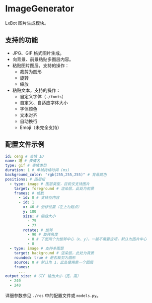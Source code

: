 # ImageGenerator

LxBot 图片生成模块。

## 支持的功能
- JPG、GIF 格式图片生成。
- 向背景、前景粘贴多图层内容。
- 粘贴图片图层，支持的操作：
  - 裁剪为圆形
  - 旋转
  - 缩放
- 粘贴文本，支持的操作：
  - 自定义字体（`./fonts`）
  - 自定义、自适应字体大小
  - 字体颜色
  - 文本对齐
  - 自动换行
  - Emoji（未完全支持）

## 配置文件示例
```yaml
id: ceng # 表情 ID
name: 蹭 # 表情名
type: gif # 表情类型
duration: 1 # 单帧持续时间 (ms)
background_color: "rgb(255,255,255)" # 背景颜色
positions: # 图层组
  - type: image # 图层类型，目前仅支持图片
    target: foreground # 渲染层，此处为前景
    frames: # 帧数
      - id: 0 # 支持空内容
      - id: 1
        x: 46 # 坐标位置（左上为起点）
        y: 100
        size: # 缩放大小
          - 75
          - 77
        rotate: # 旋转
          - 90 # 旋转角度
          - 0 # 下面两个为旋转中心（x、y），一般不需要这项，默认为图片中心
          - 0
  - type: image # 支持多图层
    target: background # 渲染层，此处为背景
    rounded: true # 是否裁剪为圆形
    source: 0 # 默认为 1，此处使用第一个图层
    frames:
      ...
output_size: # GIF 输出大小（宽、高）
  - 240
  - 240
```
详细参数参见 `./res` 中的配置文件或 `models.py`。